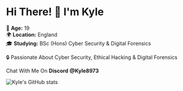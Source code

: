 # Hi There! 👋 I'm Kyle

🎉 **Age:** 19
<br>
🌍 **Location:** England
<br>
🎓 **Studying:** BSc (Hons) Cyber Security & Digital Forensics

🔒 Passionate About Cyber Security, Ethical Hacking & Digital Forensics

Chat With Me On **Discord** **@Kyle8973**
<br>

![Kyle's GitHub stats](https://github-readme-stats.vercel.app/api?username=kyle8973&show_icons=true&theme=dark)

